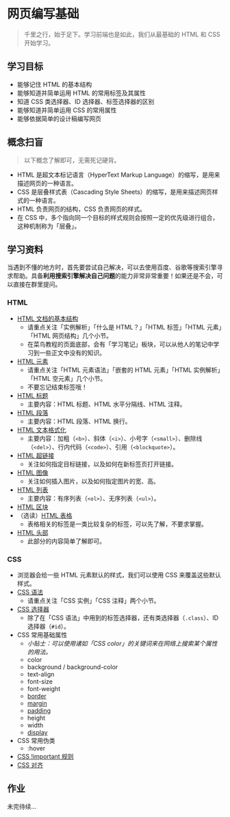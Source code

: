 # 网页编写基础

> 千里之行，始于足下。学习前端也是如此，我们从最基础的 HTML 和 CSS 开始学习。

## 学习目标

- 能够记住 HTML 的基本结构
- 能够知道并简单运用 HTML 的常用标签及其属性
- 知道 CSS 类选择器、ID 选择器、标签选择器的区别
- 能够知道并简单运用 CSS 的常用属性
- 能够依据简单的设计稿编写网页

## 概念扫盲

> 以下概念了解即可，无需死记硬背。

- HTML 是超文本标记语言（HyperText Markup Language）的缩写，是用来描述网页的一种语言。
- CSS 是层叠样式表（Cascading Style Sheets）的缩写，是用来描述网页样式的一种语言。
- HTML 负责网页的结构，CSS 负责网页的样式。
- 在 CSS 中，多个指向同一个目标的样式规则会按照一定的优先级进行组合，这种机制称为「层叠」。

## 学习资料

当遇到不懂的地方时，首先要尝试自己解决，可以去使用百度、谷歌等搜索引擎寻求帮助。具备**利用搜索引擎解决自己问题**的能力非常非常重要！如果还是不会，可以直接在群里提问。

### HTML

- [HTML 文档的基本结构](https://www.runoob.com/html/html-intro.html)
  - 请重点关注「实例解析」「什么是 HTML？」「HTML 标签」「HTML 元素」「HTML 网页结构」几个小节。
  - 在菜鸟教程的页面底部，会有「学习笔记」板块，可以从他人的笔记中学习到一些正文中没有的知识。
- [HTML 元素](https://www.runoob.com/html/html-elements.html)
  - 请重点关注「HTML 元素语法」「嵌套的 HTML 元素」「HTML 实例解析」「HTML 空元素」几个小节。
  - 不要忘记结束标签哦！
- [HTML 标题](https://www.runoob.com/html/html-basic.html)
  - 主要内容：HTML 标题、HTML 水平分隔线、HTML 注释。
- [HTML 段落](https://www.runoob.com/html/html-paragraphs.html)
  - 主要内容：HTML 段落、HTML 换行。
- [HTML 文本格式化](https://www.runoob.com/html/html-formatting.html)
  - 主要内容：加粗（`<b>`）、斜体（`<i>`）、小号字（`<small>`）、删除线（`<del>`）、行内代码（`<code>`）、引用（`<blockquote>`）。
- [HTML 超链接](https://www.runoob.com/html/html-links.html)
  - 关注如何指定目标链接，以及如何在新标签页打开链接。
- [HTML 图像](https://www.runoob.com/html/html-images.html)
  - 关注如何插入图片，以及如何指定图片的宽、高。
- [HTML 列表](https://www.runoob.com/html/html-lists.html)
  - 主要内容：有序列表（`<ol>`）、无序列表（`<ul>`）。
- [HTML 区块](https://www.runoob.com/html/html-blocks.html)
- （选读）[HTML 表格](https://www.runoob.com/html/html-tables.html)
  - 表格相关的标签是一类比较复杂的标签，可以先了解，不要求掌握。
- [HTML 头部](https://www.runoob.com/html/html-head.html)
  - 此部分的内容简单了解即可。

### CSS

- 浏览器会给一些 HTML 元素默认的样式，我们可以使用 CSS 来覆盖这些默认样式。
- [CSS 语法](https://www.runoob.com/css/css-syntax.html)
  - 请重点关注「CSS 实例」「CSS 注释」两个小节。
- [CSS 选择器](https://www.runoob.com/css/css-id-class.html)
  - 除了在「CSS 语法」中用到的标签选择器，还有类选择器（`.class`）、ID 选择器（`#id`）。
- CSS 常用基础属性
  - _小贴士：可以使用诸如「CSS color」的关键词来在网络上搜索某个属性的用法。_
  - color
  - background / background-color
  - text-align
  - font-size
  - font-weight
  - [border](https://www.runoob.com/css/css-border.html)
  - [margin](https://www.runoob.com/css/css-margin.html)
  - [padding](https://www.runoob.com/css/css-padding.html)
  - height
  - width
  - [display](https://www.runoob.com/css/css-display-visibility.html)
- CSS 常用伪类
  - :hover
- [CSS !important 规则](https://www.runoob.com/css/css-important.html)
- [CSS 对齐](https://www.runoob.com/css/css-align.html)

## 作业

未完待续...
